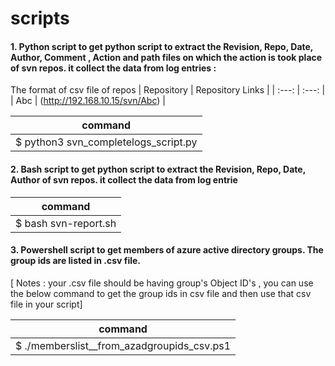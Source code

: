 # scripts

#### 1. Python script to get python script to extract the Revision, Repo, Date, Author, Comment , Action and path files on which the action is took place of svn repos. it collect the data from log entries :
The format of csv file of repos 
| Repository | Repository Links   |
| :---:      |    :---:           | 
| Abc        | (http://192.168.10.15/svn/Abc)                | 

| command    |
| :---:      | 
| $ python3 svn_completelogs_script.py |


#### 2. Bash script to get python script to extract the Revision, Repo, Date, Author of svn repos. it collect the data from log entrie

| command    |
| :---:      | 
| $ bash svn-report.sh |

#### 3. Powershell script to get members of azure active directory groups. The group ids are listed in .csv file.
[ Notes : your .csv file should be having group's Object ID's , you can use the below command to get the group ids in csv file and then use that csv file in your script]

| command    |
| :---:      | 
| $ ./memberslist__from_azadgroupids_csv.ps1 |


  
